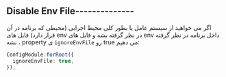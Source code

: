 ## Disable Env File--------------

اگر می خواهید از سیستم عامل یا بطور کلی محیط اجرایی (محیطی که برنامه در آن قرار دارد) فایل های env در نظر گرفته بشه و فایل های env داخل برنامه در نظر گرفته نشه ، property ی `ignoreEnvFile` رو true می دهیم:

```typescript
ConfigModule.forRoot({
  ignoreEnvFile: true,
});
```
